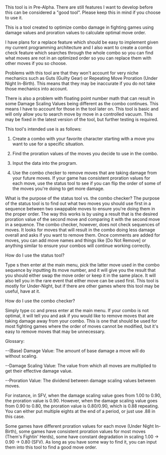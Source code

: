 This tool is in Pre-Alpha. There are still features I want to develop before this can be considered a "good tool". Please keep this in mind if you choose to use it.

This is a tool created to optimize combo damage in fighting games using damage values and proration values to calculate optimal move order.

I have plans for a replace feature which should be easy to implement given my current programming architecture and I also want to create a combo check feature which searches through the whole combo so you can find what moves are not in an optimized order so you can replace them with other moves if you so choose.

Problems with this tool are that they won't account for very niche mechanics such as Guts (Guilty Gear) or Repeating Move Proration (Under Night In-Birth). This means that they may be inaccurate if you do not take those mechanics into account.

There is also a problem with floating point number math that can result in some Damage Scaling Values being different as the combo continues. This means I have to account for those in the tool later on. This tool is basic and will only allow you to search move by move in a controlled vacuum. This may be fixed in the latest version of the tool, but further testing is required.

This tool's intended use is as follows:

1. Create a combo with your favorite character starting with a move you want to use for a specific situation.

2. Find the proration values of the moves you decide to use in the combo.

3. Input the data into the program.

4. Use the combo checker to remove moves that are taking damage from your future moves. If your game has consistent proration values for each move, use the status tool to see if you can flip the order of some of the moves you're doing to get more damage.

What is the purpose of the status tool vs. the combo checker?
  The purpose of the status tool is to find out what two moves you should use first in a sequence between two swappable moves to ensure you're doing them in the proper order. The way this works is by using a result that is the desired proration value of the second move and comparing it with the second move in a sequence. The combo checker, however, does not check sequences of moves. It looks for moves that will result in the combo doing less damage overall and asks if you want to remove them. Once comments are added for moves, you can add move names and things like [Do Not Remove] or anything similar to ensure your combos will continue working correctly.

How do I use the status tool?

  Type s then enter at the main menu, pick the latter move used in the combo sequence by inputting its move number, and it will give you the result that you should either swap the move order or keep it in the same place. It will also tell you in the rare event that either move can be used first. This tool is mostly for Under-Night, but if there are other games where this tool may be useful, have at it.

How do I use the combo checker?

  Simply type cc and press enter at the main menu. If your combo is not optimal, it will tell you and ask if you would like to remove moves that are taking damage away from your combo. This is one that should be used for most fighting games where the order of moves cannot be modified, but it's easy to remove moves that may be unnecessary.

Glossary:

--(Base) Damage Value: The amount of base damage a move will do without scaling.

--Damage Scaling Value: The value from which all moves are multiplied to get their effective damage value.

--Proration Value: The dividend between damage scaling values between moves.

For instance, in SFV, when the damage scaling value goes from 1.00 to 0.90, the proration value is 0.90. However, when the damage scaling value goes from 0.90 to 0.80, the proration value is 0.80/0.90, which is 0.88 repeating. You can either put multiple eights at the end of a period, or just use .88 in this case.

Some games have different proration values for each move (Under Night In-Birth), some games have consistent proration values for most moves (Them's Fightin' Herds), some have constant degradation in scaling 1.00 -> 0.90 -> 0.80 (SFV). As long as you have some way to find it, you can input them into this tool to find a good move order.
